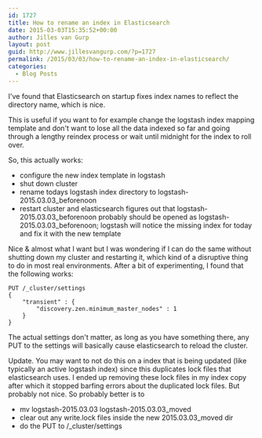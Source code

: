 ```yaml
---
id: 1727
title: How to rename an index in Elasticsearch
date: 2015-03-03T15:35:52+00:00
author: Jilles van Gurp
layout: post
guid: http://www.jillesvangurp.com/?p=1727
permalink: /2015/03/03/how-to-rename-an-index-in-elasticsearch/
categories:
  - Blog Posts
---
```

I've found that Elasticsearch on startup fixes index names to reflect the directory name, which is nice. 

This is useful if you want to for example change the logstash index mapping template and don't want to lose all the data indexed so far and going through a lengthy reindex process or wait until midnight for the index to roll over.

So, this actually works:

 - configure the new index template in logstash
 - shut down cluster
 - rename todays logstash index directory to logstash-2015.03.03_beforenoon
 - restart cluster and elasticsearch figures out that  logstash-2015.03.03_beforenoon probably should be opened as  logstash-2015.03.03_beforenoon; logstash will notice the missing index for today and fix it with the new template

Nice & almost what I want but I was wondering if I can do the same without shutting down my cluster and restarting it, which kind of a disruptive thing to do in most real environments. After a bit of experimenting, I found that the following works:

```
PUT /_cluster/settings
{
    "transient" : {
        "discovery.zen.minimum_master_nodes" : 1
    }
}
```

The actual settings don't matter, as long as you have something there, any PUT to the settings will basically cause elasticsearch to reload the cluster.

Update. You may want to not do this on a index that is being updated (like typically an active logstash index) since this duplicates lock files that elasticsearch uses. I ended up removing these lock files in my index copy after which it stopped barfing errors about the duplicated lock files. But probably not nice. So probably better is to 

 - mv logstash-2015.03.03 logstash-2015.03.03_moved
 - clear out any write.lock files inside the new 2015.03.03_moved dir
 - do the PUT to /_cluster/settings
